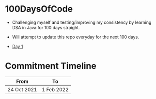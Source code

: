 # 100DaysOfCode

- Challenging myself and testing/improving my consistency by learning DSA in Java for 100 days straight.

- Will attempt to update this repo everyday for the next 100 days.

- [Day 1](/Days/Day1.md)

# Commitment Timeline

| From | To |
|---|---|
| 24 Oct 2021 | 1 Feb 2022 |
